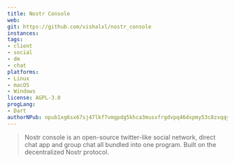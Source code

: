 ```yaml
---
title: Nostr Console
web:
git: https://github.com/vishalxl/nostr_console
instances:
tags:
- client
- social
- dm
- chat
platforms:
- Linux
- macOS
- Windows
license: AGPL-3.0
progLang:
- Dart
authorNPub: npub1xg6sx67sj47lkf7vmgpdg5khca3musxfrgdvpq46dxpmy53c8zxqqy7kwr
---
```


> Nostr console is an open-source twitter-like social network, direct chat app and group chat all bundled into one program. Built on the decentralized Nostr protocol.
